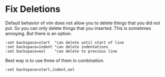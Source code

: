 # Fix Deletions
Default behavior of vim does not allow you to delete things that you did not
put. So you can only delete things that you inserted. This is sometimes annoying.
But there is an option.

    :set backspace=start  "can delete until start of line
    :set backspace=indent "can delete indentations
    :set backspace=eol    "can delete to previous line

Best way is to use three of them in combination.

    :set backspace=start,indent,eol
